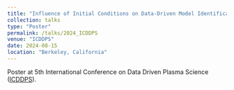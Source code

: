 ```yaml
---
title: "Influence of Initial Conditions on Data-Driven Model Identification for Ideal MHD Test Problems"
collection: talks
type: "Poster"
permalink: /talks/2024_ICDDPS
venue: "ICDDPS"
date: 2024-08-15
location: "Berkeley, California"
---
```


Poster at 5th International Conference on Data Driven Plasma Science ([ICDDPS](https://na.eventscloud.com/website/63026/home/)).
